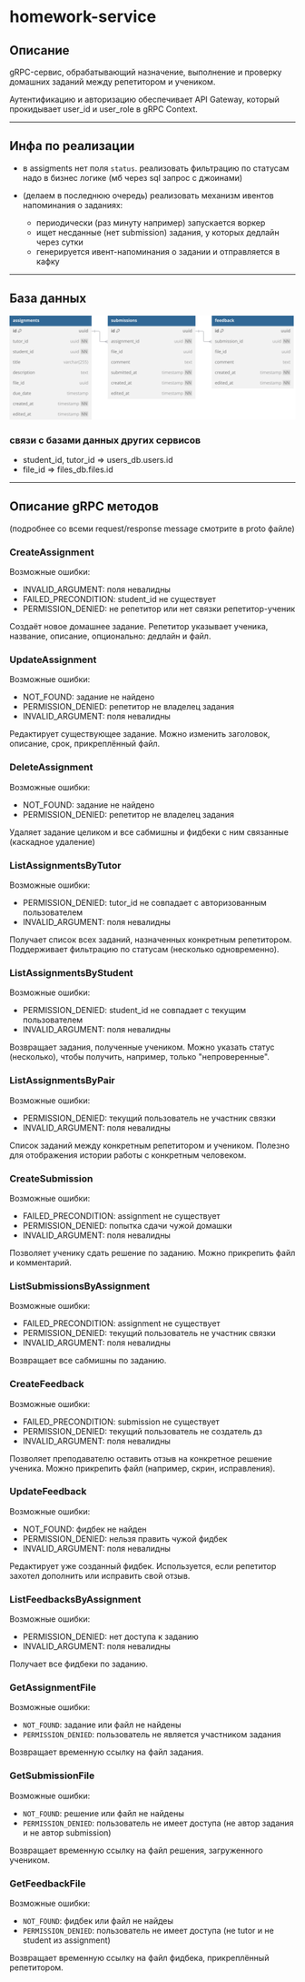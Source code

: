 # homework-service

## Описание

gRPC-сервис, обрабатывающий назначение, выполнение и проверку домашних заданий между репетитором и учеником.

Аутентификацию и авторизацию обеспечивает API Gateway, который прокидывает user\_id и user\_role в gRPC Context.


---

## Инфа по реализации

- в assigments нет поля `status`. реализовать фильтрацию по статусам надо в бизнес логике (мб через sql запрос с джоинами)

- (делаем в последнюю очередь) реализовать механизм ивентов напоминания о заданиях:
    - периодически (раз минуту например) запускается воркер
    - ищет несданные (нет submission) задания, у которых дедлайн через сутки
    - генерируется ивент-напоминания о задании и отправляется в кафку

---

## База данных

![image](db.svg)

### связи с базами данных других сервисов 

- student_id, tutor_id => users_db.users.id
- file_id => files_db.files.id

---

## Описание gRPC методов

(подробнее со всеми request/response message смотрите в proto файле)

### CreateAssignment
Возможные ошибки:
- INVALID_ARGUMENT: поля невалидны
- FAILED_PRECONDITION: student_id не существует
- PERMISSION_DENIED: не репетитор или нет связки репетитор-ученик
    
Создаёт новое домашнее задание. Репетитор указывает ученика, название, описание, опционально: дедлайн и файл.

### UpdateAssignment
Возможные ошибки:
- NOT_FOUND: задание не найдено
- PERMISSION_DENIED: репетитор не владелец задания
- INVALID_ARGUMENT: поля невалидны

Редактирует существующее задание. Можно изменить заголовок, описание, срок, прикреплённый файл.

### DeleteAssignment
Возможные ошибки:
- NOT_FOUND: задание не найдено
- PERMISSION_DENIED: репетитор не владелец задания

Удаляет задание целиком и все сабмишны и фидбеки с ним связанные (каскадное удаление)

### ListAssignmentsByTutor
Возможные ошибки:
- PERMISSION_DENIED: tutor_id не совпадает с авторизованным пользователем
- INVALID_ARGUMENT: поля невалидны

Получает список всех заданий, назначенных конкретным репетитором. Поддерживает фильтрацию по статусам (несколько одновременно).

### ListAssignmentsByStudent
Возможные ошибки:
- PERMISSION_DENIED: student_id не совпадает с текущим пользователем
- INVALID_ARGUMENT: поля невалидны

Возвращает задания, полученные учеником. Можно указать статус (несколько), чтобы получить, например, только "непроверенные".

### ListAssignmentsByPair
Возможные ошибки:
- PERMISSION_DENIED: текущий пользователь не участник связки
- INVALID_ARGUMENT: поля невалидны

Список заданий между конкретным репетитором и учеником. Полезно для отображения истории работы с конкретным человеком.

### CreateSubmission
Возможные ошибки:
- FAILED_PRECONDITION: assignment не существует
- PERMISSION_DENIED: попытка сдачи чужой домашки
- INVALID_ARGUMENT: поля невалидны

Позволяет ученику сдать решение по заданию. Можно прикрепить файл и комментарий.

### ListSubmissionsByAssignment
Возможные ошибки:
- FAILED_PRECONDITION: assignment не существует
- PERMISSION_DENIED: текущий пользователь не участник связки
- INVALID_ARGUMENT: поля невалидны

Возвращает все сабмишны по заданию.

### CreateFeedback
Возможные ошибки:
- FAILED_PRECONDITION: submission не существует
- PERMISSION_DENIED: текущий пользователь не создатель дз
- INVALID_ARGUMENT: поля невалидны

Позволяет преподавателю оставить отзыв на конкретное решение ученика. Можно прикрепить файл (например, скрин, исправления).

### UpdateFeedback
Возможные ошибки:
- NOT_FOUND: фидбек не найден
- PERMISSION_DENIED: нельзя править чужой фидбек
- INVALID_ARGUMENT: поля невалидны

Редактирует уже созданный фидбек. Используется, если репетитор захотел дополнить или исправить свой отзыв.

### ListFeedbacksByAssignment
Возможные ошибки:
- PERMISSION_DENIED: нет доступа к заданию
- INVALID_ARGUMENT: поля невалидны

Получает все фидбеки по заданию.

### GetAssignmentFile
Возможные ошибки:
- `NOT_FOUND`: задание или файл не найдены
- `PERMISSION_DENIED`: пользователь не является участником задания

Возвращает временную ссылку на файл задания.  

### GetSubmissionFile
Возможные ошибки:
- `NOT_FOUND`: решение или файл не найдены
- `PERMISSION_DENIED`: пользователь не имеет доступа (не автор задания и не автор submission)

Возвращает временную ссылку на файл решения, загруженного учеником.  

### GetFeedbackFile
Возможные ошибки:
- `NOT_FOUND`: фидбек или файл не найдеы
- `PERMISSION_DENIED`: пользователь не имеет доступа (не tutor и не student из assignment)

Возвращает временную ссылку на файл фидбека, прикреплённый репетитором.  
